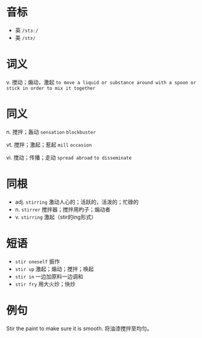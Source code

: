 # 音标

- 英 `/stɜː/`
- 美 `/stɝ/`

# 词义

v. 搅动；煽动，激起
`to move a liquid or substance around with a spoon or stick in order to mix it together`

# 同义

n. 搅拌；轰动
`sensation` `blockbuster`

vt. 搅拌；激起；惹起
`mill` `occasion`

vi. 搅动；传播；走动
`spread abroad` `to disseminate`

# 同根

- adj. `stirring` 激动人心的；活跃的，活泼的；忙碌的
- n. `stirrer` 搅拌器；搅拌用杓子；煽动者
- v. `stirring` 激起（stir的ing形式）

# 短语

- `stir oneself` 振作
- `stir up` 激起；煽动；搅拌；唤起
- `stir in` 一边加原料一边调和
- `stir fry` 用大火炒；快炒

# 例句

Stir the paint to make sure it is smooth.
将油漆搅拌至均匀。


